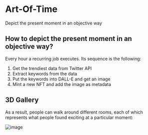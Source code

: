 # Art-Of-Time 

Depict the present moment in an objective way


## How to depict the present moment in an objective way?

Every hour a recurring job executes. Its sequence is the following:
1) Get the trendiest data from Twitter API
2) Extract keywords from the data
3) Put the keywords into DALL-E and get an image
4) Mint a new NFT and add the image as metadata

## 3D Gallery

As a result, people can walk around different rooms, each of which represents what people found exciting at a particular moment:

![image](https://user-images.githubusercontent.com/60527300/191752162-8b0f36d9-5ab6-4825-8a16-774fc4eb25f2.png)

